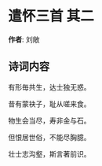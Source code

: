 # 遣怀三首  其二

**作者**: 刘敞

## 诗词内容

有形毎共生，达士独无惑。

昔有蒙袂子，耻从嗟来食。

物生会当尽，寿非金与石。

但恨居世俗，不能尽胸臆。

壮士志沟壑，斯言著前识。

